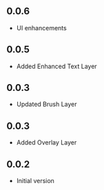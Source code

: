 ## 0.0.6

* UI enhancements

## 0.0.5

* Added Enhanced Text Layer

## 0.0.3

* Updated Brush Layer

## 0.0.3

* Added Overlay Layer

## 0.0.2

* Initial version
